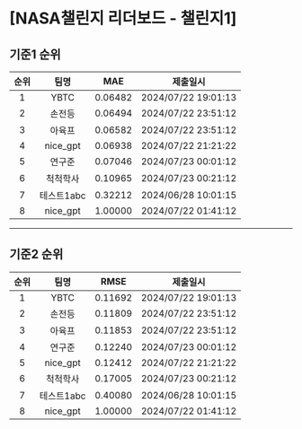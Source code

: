 # [NASA챌린지 리더보드 - 챌린지1]
## 기준1 순위
| 순위 | 팀명 | MAE | 제출일시 |
|:----:|:----:|:-----:|:----:|
| 1 | YBTC | 0.06482 | 2024/07/22 19:01:13 |
| 2 | 손전등 | 0.06494 | 2024/07/22 23:51:12 |
| 3 | 아육프 | 0.06582 | 2024/07/22 23:51:12 |
| 4 | nice_gpt | 0.06938 | 2024/07/22 21:21:22 |
| 5 | 연구준 | 0.07046 | 2024/07/23 00:01:12 |
| 6 | 척척학사 | 0.10965 | 2024/07/23 00:21:12 |
| 7 | 테스트1abc | 0.32212 | 2024/06/28 10:01:15 |
| 8 | nice_gpt | 1.00000 | 2024/07/22 01:41:12 |
___
## 기준2 순위
| 순위 | 팀명 | RMSE | 제출일시 |
|:----:|:----:|:-----:|:----:|
| 1 | YBTC | 0.11692 | 2024/07/22 19:01:13 |
| 2 | 손전등 | 0.11809 | 2024/07/22 23:51:12 |
| 3 | 아육프 | 0.11853 | 2024/07/22 23:51:12 |
| 4 | 연구준 | 0.12240 | 2024/07/23 00:01:12 |
| 5 | nice_gpt | 0.12412 | 2024/07/22 21:21:22 |
| 6 | 척척학사 | 0.17005 | 2024/07/23 00:21:12 |
| 7 | 테스트1abc | 0.40080 | 2024/06/28 10:01:15 |
| 8 | nice_gpt | 1.00000 | 2024/07/22 01:41:12 |
